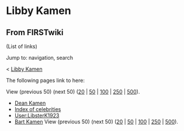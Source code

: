 # Libby Kamen

## From FIRSTwiki

(List of links)

Jump to: navigation, search

< [Libby Kamen](/index.php?title=Libby_Kamen&redirect=no "Libby Kamen")

The following pages link to here:

View (previous 50) (next 50) ([20](/index.php?title=Special:Whatlinkshere/Libby_Kamen&limit=20&from=0 "Special:Whatlinkshere/Libby Kamen") | [50](/index.php?title=Special:Whatlinkshere/Libby_Kamen&limit=50&from=0 "Special:Whatlinkshere/Libby Kamen") | [100](/index.php?title=Special:Whatlinkshere/Libby_Kamen&limit=100&from=0 "Special:Whatlinkshere/Libby Kamen") | [250](/index.php?title=Special:Whatlinkshere/Libby_Kamen&limit=250&from=0 "Special:Whatlinkshere/Libby Kamen") | [500](/index.php?title=Special:Whatlinkshere/Libby_Kamen&limit=500&from=0 "Special:Whatlinkshere/Libby Kamen")).

- [Dean Kamen](dean-kamen)
- [Index of celebrities](Index_of_celebrities "Index of celebrities")
- [User:LibsterK1923](User:LibsterK1923 "User:LibsterK1923")
- [Bart Kamen](Bart_Kamen "Bart Kamen") View (previous 50) (next 50) ([20](/index.php?title=Special:Whatlinkshere/Libby_Kamen&limit=20&from=0 "Special:Whatlinkshere/Libby Kamen") | [50](/index.php?title=Special:Whatlinkshere/Libby_Kamen&limit=50&from=0 "Special:Whatlinkshere/Libby Kamen") | [100](/index.php?title=Special:Whatlinkshere/Libby_Kamen&limit=100&from=0 "Special:Whatlinkshere/Libby Kamen") | [250](/index.php?title=Special:Whatlinkshere/Libby_Kamen&limit=250&from=0 "Special:Whatlinkshere/Libby Kamen") | [500](/index.php?title=Special:Whatlinkshere/Libby_Kamen&limit=500&from=0 "Special:Whatlinkshere/Libby Kamen")).
